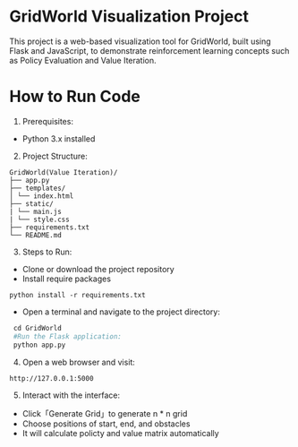 # GridWorld Visualization Project
This project is a web-based visualization tool for GridWorld, built using Flask and JavaScript, to demonstrate reinforcement learning concepts such as Policy Evaluation and Value Iteration.

# How to Run Code
1. Prerequisites:
  * Python 3.x installed
2. Project Structure:
```
GridWorld(Value Iteration)/
├── app.py
├── templates/
│ └── index.html
├── static/
| └── main.js
| └── style.css
├── requirements.txt
└── README.md
```
3. Steps to Run:
* Clone or download the project repository
* Install require packages
```
python install -r requirements.txt
```
* Open a terminal and navigate to the project directory:
```python
 cd GridWorld
 #Run the Flask application:
 python app.py
```
4. Open a web browser and visit:
```
http://127.0.0.1:5000
```
5. Interact with the interface:
* Click「Generate Grid」to generate n * n grid
* Choose positions of start, end, and obstacles
* It will calculate policty and value matrix automatically
